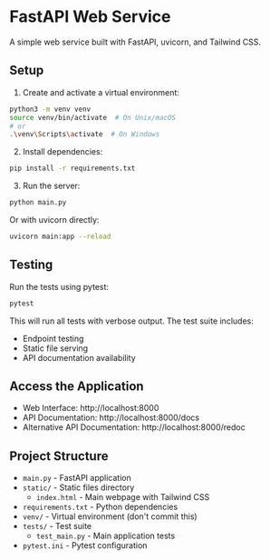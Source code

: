 # FastAPI Web Service

A simple web service built with FastAPI, uvicorn, and Tailwind CSS.

## Setup

1. Create and activate a virtual environment:
```bash
python3 -m venv venv
source venv/bin/activate  # On Unix/macOS
# or
.\venv\Scripts\activate  # On Windows
```

2. Install dependencies:
```bash
pip install -r requirements.txt
```

3. Run the server:
```bash
python main.py
```

Or with uvicorn directly:
```bash
uvicorn main:app --reload
```

## Testing

Run the tests using pytest:
```bash
pytest
```

This will run all tests with verbose output. The test suite includes:
- Endpoint testing
- Static file serving
- API documentation availability

## Access the Application

- Web Interface: http://localhost:8000
- API Documentation: http://localhost:8000/docs
- Alternative API Documentation: http://localhost:8000/redoc

## Project Structure

- `main.py` - FastAPI application
- `static/` - Static files directory
  - `index.html` - Main webpage with Tailwind CSS
- `requirements.txt` - Python dependencies
- `venv/` - Virtual environment (don't commit this)
- `tests/` - Test suite
  - `test_main.py` - Main application tests
- `pytest.ini` - Pytest configuration 